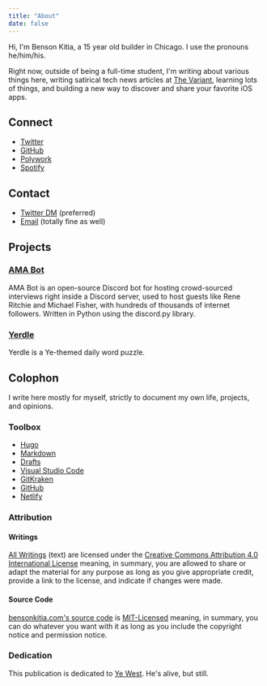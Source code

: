 ```yaml
---
title: "About"
date: false
---
```


Hi, I'm Benson Kitia, a 15 year old builder in Chicago. I use the pronouns he/him/his.

Right now, outside of being a full-time student, I'm writing about various things here, writing satirical tech news articles at [The Variant](https://thevariant.net), learning lots of things, and building a new way to discover and share your favorite iOS apps.

## Connect

- [Twitter](https://twitter.com/bensonkitia)
- [GitHub](https://github.com/bensonkitia)
- [Polywork](https://polywork.com/bensonkitia)
- [Spotify](https://open.spotify.com/user/kansg77nxd40s0m3a6kteqb3o?si=10e818d4d49e4e82)

## Contact

- [Twitter DM](https://twitter.com/messages/compose?recipient_id=1188270454303277056) (preferred)
- [Email](mailto:benson@kitia.dev) (totally fine as well)

## Projects

### [AMA Bot](https://github.com/bensonkitia/amabot)

AMA Bot is an open-source Discord bot for hosting crowd-sourced interviews right inside a Discord server, used to host guests like Rene Ritchie and Michael Fisher, with hundreds of thousands of internet followers. Written in Python using the discord.py library.

### [Yerdle](https://yerdle.bensonkitia.com)

Yerdle is a Ye-themed daily word puzzle.

## Colophon

I write here mostly for myself, strictly to document my own life, projects, and opinions.

### Toolbox

- [Hugo](https://gohugo.io)
- [Markdown](https://daringfireball.net/projects/markdown/)
- [Drafts](https://apps.apple.com/us/app/drafts/id1236254471)
- [Visual Studio Code](https://code.visualstudio.com)
- [GitKraken](https://www.gitkraken.com/)
- [GitHub](https://github.com)
- [Netlify](https://netlify.com)

### Attribution

#### Writings

[All Writings](https://bensonkitia.com/writings) (text) are licensed under the [Creative Commons Attribution 4.0 International License](https://creativecommons.org/licenses/by/4.0/) meaning, in summary, you are allowed to share or adapt the material for any purpose as long as you give appropriate credit, provide a link to the license, and indicate if changes were made.

#### Source Code

[bensonkitia.com's source code](https://github.com/bensonkitia/bensonkitia.com) is [MIT-Licensed](https://github.com/bensonkitia/bensonkitia.com/blob/main/LICENSE) meaning, in summary, you can do whatever you want with it as long as you include the copyright notice and permission notice.

### Dedication

This publication is dedicated to [Ye West](https://instagram.com/kanyewest). He's alive, but still.
